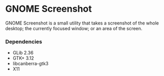 GNOME Screenshot
================

GNOME Screenshot is a small utility that takes a screenshot of the whole
desktop; the currently focused window; or an area of the screen.

### Dependencies

 - GLib 2.36
 - GTK+ 3.12
 - libcanberra-gtk3
 - X11
